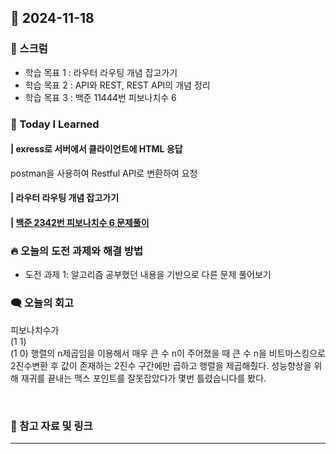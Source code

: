 ## 📆 2024-11-18

### 🔔 스크럼

- 학습 목표 1 : 라우터 라우팅 개념 잡고가기
- 학습 목표 2 : API와 REST, REST API의 개념 정리
- 학습 목표 3 : 백준 11444번 피보나치수 6
  <br/>


### 🚀 Today I Learned

#### | exress로 서버에서 클라이언트에 HTML 응답

postman을 사용하여 Restful API로 변환하여 요청



#### | 라우터 라우팅 개념 잡고가기


#### | [백준 2342번 피보나치수 6 문제풀이](https://github.com/availrum/newb/blob/main/fibonacci6.cpp)


### 🔥 오늘의 도전 과제와 해결 방법

- 도전 과제 1: 알고리즘 공부했던 내용을 기반으로 다른 문제 풀어보기
  <br/>


### 🗨️ 오늘의 회고

<!--
- 오늘의 학습 경험에 대한 자유로운 생각이나 느낀 점을 기록합니다.
- 성공적인 점, 개선해야 할 점, 새롭게 시도하고 싶은 방법 등을 포함할 수 있습니다.-->

피보나치수가 <br/>
(1 1) <br/>
(1 0) 행렬의 n제곱임을 이용해서 
매우 큰 수 n이 주어졌을 때 큰 수 n을 비트마스킹으로 2진수변환 후 값이 존재하는 2진수 구간에만 곱하고 행렬을 제곱해줬다.
성능향상을 위해 재귀를 끝내는 맥스 포인트를 잘못잡았다가 몇번 틀렸습니다를 봤다.

  <br/>


### 📰 참고 자료 및 링크
---
